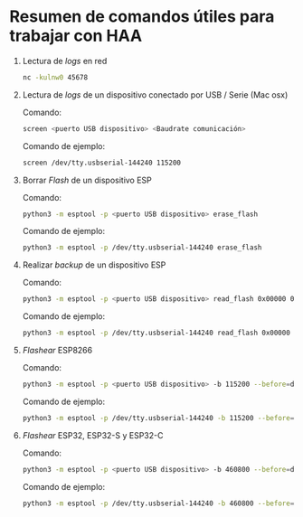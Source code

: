 # Resumen de comandos útiles para trabajar con HAA

1. Lectura de _logs_ en red

    ``` bash
    nc -kulnw0 45678
    ```

2. Lectura de _logs_ de un dispositivo conectado por USB / Serie (Mac osx)

    Comando:

    ``` bash
    screen <puerto USB dispositivo> <Baudrate comunicación>
    ```

    Comando de ejemplo:

    ``` bash
    screen /dev/tty.usbserial-144240 115200
    ```

3. Borrar _Flash_ de un dispositivo ESP

    Comando:

    ``` bash
    python3 -m esptool -p <puerto USB dispositivo> erase_flash
    ```

    Comando de ejemplo:

    ``` bash
    python3 -m esptool -p /dev/tty.usbserial-144240 erase_flash
    ```

4. Realizar _backup_ de un dispositivo ESP

    Comando:

    ``` bash
    python3 -m esptool -p <puerto USB dispositivo> read_flash 0x00000 0x100000 <Nombre del archivo _backup_>
    ```

    Comando de ejemplo:

    ``` bash
    python3 -m esptool -p /dev/tty.usbserial-144240 read_flash 0x00000 0x100000 fwbackup.bin
    ```

5. _Flashear_ ESP8266

    Comando:

    ``` bash
    python3 -m esptool -p <puerto USB dispositivo> -b 115200 --before=default_reset --after=hard_reset write_flash -fs 1MB -fm dout 0x0 <Archivo HAA para _flasear>
    ```

    Comando de ejemplo:

    ``` bash
    python3 -m esptool -p /dev/tty.usbserial-144240 -b 115200 --before=default_reset --after=hard_reset write_flash -fs 1MB -fm dout 0x0 fullhaaboot.bin
    ```

6. _Flashear_ ESP32, ESP32-S y ESP32-C

    Comando:

    ``` bash
    python3 -m esptool -p <puerto USB dispositivo> -b 460800 --before=default_reset --after=hard_reset write_flash -fs 2MB -fm dio 0x0 <Archivo HAA para _flasear>
    ```

    Comando de ejemplo:

    ``` bash
    python3 -m esptool -p /dev/tty.usbserial-144240 -b 460800 --before=default_reset --after=hard_reset write_flash -fs 2MB -fm dio 0x0 fullhaaboot.bin
    ```
